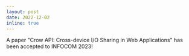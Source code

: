 ```yaml
---
layout: post
date: 2022-12-02
inline: true
---
```


A paper "Crow API: Cross-device I/O Sharing in Web Applications" has been accepted to INFOCOM 2023!
